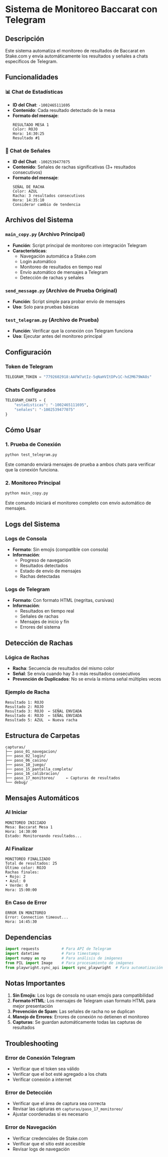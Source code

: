 # Sistema de Monitoreo Baccarat con Telegram

## Descripción
Este sistema automatiza el monitoreo de resultados de Baccarat en Stake.com y envía automáticamente los resultados y señales a chats específicos de Telegram.

## Funcionalidades

### 📊 Chat de Estadísticas
- **ID del Chat**: `-1002465111695`
- **Contenido**: Cada resultado detectado de la mesa
- **Formato del mensaje**:
  ```
  RESULTADO MESA 1
  Color: ROJO
  Hora: 14:30:25
  Resultado #1
  ```

### 🚨 Chat de Señales
- **ID del Chat**: `-1002539477075`
- **Contenido**: Señales de rachas significativas (3+ resultados consecutivos)
- **Formato del mensaje**:
  ```
  SEÑAL DE RACHA
  Color: AZUL
  Racha: 3 resultados consecutivos
  Hora: 14:35:10
  Considerar cambio de tendencia
  ```

## Archivos del Sistema

### `main_copy.py` (Archivo Principal)
- **Función**: Script principal de monitoreo con integración Telegram
- **Características**:
  - Navegación automática a Stake.com
  - Login automático
  - Monitoreo de resultados en tiempo real
  - Envío automático de mensajes a Telegram
  - Detección de rachas y señales

### `send_message.py` (Archivo de Prueba Original)
- **Función**: Script simple para probar envío de mensajes
- **Uso**: Solo para pruebas básicas

### `test_telegram.py` (Archivo de Prueba)
- **Función**: Verificar que la conexión con Telegram funciona
- **Uso**: Ejecutar antes del monitoreo principal

## Configuración

### Token de Telegram
```python
TELEGRAM_TOKEN = "7792602918:AAFW7atIz-5qNaHVItDPv1C-hd2M679WA8s"
```

### Chats Configurados
```python
TELEGRAM_CHATS = {
    "estadisticas": "-1002465111695",
    "señales": "-1002539477075"
}
```

## Cómo Usar

### 1. Prueba de Conexión
```bash
python test_telegram.py
```
Este comando enviará mensajes de prueba a ambos chats para verificar que la conexión funciona.

### 2. Monitoreo Principal
```bash
python main_copy.py
```
Este comando iniciará el monitoreo completo con envío automático de mensajes.

## Logs del Sistema

### Logs de Consola
- **Formato**: Sin emojis (compatible con consola)
- **Información**:
  - Progreso de navegación
  - Resultados detectados
  - Estado de envío de mensajes
  - Rachas detectadas

### Logs de Telegram
- **Formato**: Con formato HTML (negritas, cursivas)
- **Información**:
  - Resultados en tiempo real
  - Señales de rachas
  - Mensajes de inicio y fin
  - Errores del sistema

## Detección de Rachas

### Lógica de Rachas
- **Racha**: Secuencia de resultados del mismo color
- **Señal**: Se envía cuando hay 3 o más resultados consecutivos
- **Prevención de Duplicados**: No se envía la misma señal múltiples veces

### Ejemplo de Racha
```
Resultado 1: ROJO
Resultado 2: ROJO  
Resultado 3: ROJO  ← SEÑAL ENVIADA
Resultado 4: ROJO  ← SEÑAL ENVIADA
Resultado 5: AZUL  ← Nueva racha
```

## Estructura de Carpetas

```
capturas/
├── paso_01_navegacion/
├── paso_02_login/
├── paso_06_casino/
├── paso_10_juego/
├── paso_15_pantalla_completa/
├── paso_16_calibracion/
├── paso_17_monitoreo/     ← Capturas de resultados
└── debug/
```

## Mensajes Automáticos

### Al Iniciar
```
MONITOREO INICIADO
Mesa: Baccarat Mesa 1
Hora: 14:30:00
Estado: Monitoreando resultados...
```

### Al Finalizar
```
MONITOREO FINALIZADO
Total de resultados: 25
Último color: ROJO
Rachas finales:
• Rojo: 2
• Azul: 0
• Verde: 0
Hora: 15:00:00
```

### En Caso de Error
```
ERROR EN MONITOREO
Error: Connection timeout...
Hora: 14:45:30
```

## Dependencias

```python
import requests          # Para API de Telegram
import datetime          # Para timestamps
import numpy as np       # Para análisis de imágenes
from PIL import Image    # Para procesamiento de imágenes
from playwright.sync_api import sync_playwright  # Para automatización web
```

## Notas Importantes

1. **Sin Emojis**: Los logs de consola no usan emojis para compatibilidad
2. **Formato HTML**: Los mensajes de Telegram usan formato HTML para mejor presentación
3. **Prevención de Spam**: Las señales de racha no se duplican
4. **Manejo de Errores**: Errores de conexión no detienen el monitoreo
5. **Capturas**: Se guardan automáticamente todas las capturas de resultados

## Troubleshooting

### Error de Conexión Telegram
- Verificar que el token sea válido
- Verificar que el bot esté agregado a los chats
- Verificar conexión a internet

### Error de Detección
- Verificar que el área de captura sea correcta
- Revisar las capturas en `capturas/paso_17_monitoreo/`
- Ajustar coordenadas si es necesario

### Error de Navegación
- Verificar credenciales de Stake.com
- Verificar que el sitio esté accesible
- Revisar logs de navegación 